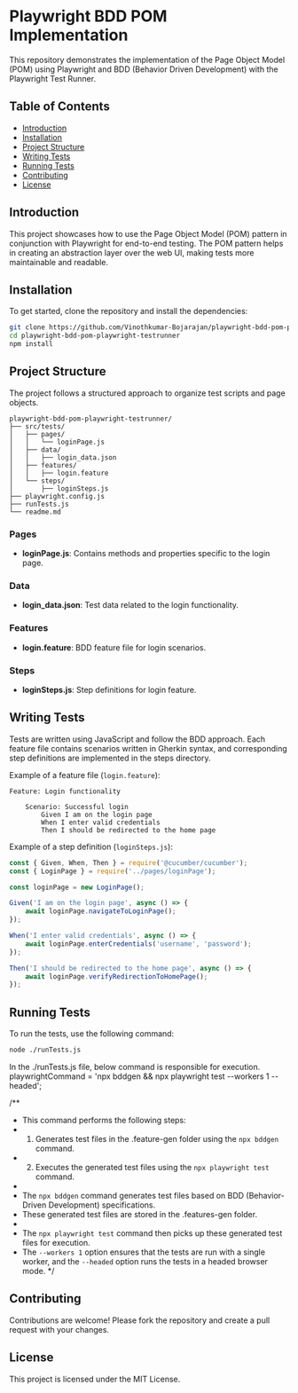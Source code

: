 # Playwright BDD POM Implementation

This repository demonstrates the implementation of the Page Object Model (POM) using Playwright and BDD (Behavior Driven Development) with the Playwright Test Runner.

## Table of Contents
- [Introduction](#introduction)
- [Installation](#installation)
- [Project Structure](#project-structure)
- [Writing Tests](#writing-tests)
- [Running Tests](#running-tests)
- [Contributing](#contributing)
- [License](#license)

## Introduction
This project showcases how to use the Page Object Model (POM) pattern in conjunction with Playwright for end-to-end testing. The POM pattern helps in creating an abstraction layer over the web UI, making tests more maintainable and readable.

## Installation
To get started, clone the repository and install the dependencies:

```bash
git clone https://github.com/Vinothkumar-Bojarajan/playwright-bdd-pom-playwright-testrunner.git
cd playwright-bdd-pom-playwright-testrunner
npm install
```

## Project Structure
The project follows a structured approach to organize test scripts and page objects.

```
playwright-bdd-pom-playwright-testrunner/
├── src/tests/
│   ├── pages/
│   │   └── loginPage.js
│   ├── data/
│   │   ├── login_data.json
│   ├── features/
│   │   ├── login.feature
│   └── steps/
│       ├── loginSteps.js
├── playwright.config.js
├── runTests.js
└── readme.md
```

### Pages
- **loginPage.js**: Contains methods and properties specific to the login page.

### Data
- **login_data.json**: Test data related to the login functionality.

### Features
- **login.feature**: BDD feature file for login scenarios.

### Steps
- **loginSteps.js**: Step definitions for login feature.

## Writing Tests
Tests are written using JavaScript and follow the BDD approach. Each feature file contains scenarios written in Gherkin syntax, and corresponding step definitions are implemented in the steps directory.

Example of a feature file (`login.feature`):
```gherkin
Feature: Login functionality

    Scenario: Successful login
        Given I am on the login page
        When I enter valid credentials
        Then I should be redirected to the home page
```

Example of a step definition (`loginSteps.js`):
```javascript
const { Given, When, Then } = require('@cucumber/cucumber');
const { LoginPage } = require('../pages/loginPage');

const loginPage = new LoginPage();

Given('I am on the login page', async () => {
    await loginPage.navigateToLoginPage();
});

When('I enter valid credentials', async () => {
    await loginPage.enterCredentials('username', 'password');
});

Then('I should be redirected to the home page', async () => {
    await loginPage.verifyRedirectionToHomePage();
});
```

## Running Tests
To run the tests, use the following command:

```bash
node ./runTests.js
```

In the ./runTests.js file, below command is responsible for execution. 
playwrightCommand = 'npx bddgen && npx playwright test --workers 1 --headed';

/**
 * This command performs the following steps:
 * 1. Generates test files in the .feature-gen folder using the `npx bddgen` command.
 * 2. Executes the generated test files using the `npx playwright test` command.
 * 
 * The `npx bddgen` command generates test files based on BDD (Behavior-Driven Development) specifications.
 * These generated test files are stored in the .features-gen folder.
 * 
 * The `npx playwright test` command then picks up these generated test files for execution.
 * The `--workers 1` option ensures that the tests are run with a single worker, and the `--headed` option runs the tests in a headed browser mode.
 */

## Contributing
Contributions are welcome! Please fork the repository and create a pull request with your changes.

## License
This project is licensed under the MIT License.
